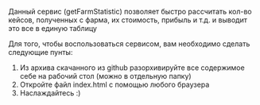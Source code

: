 Данный сервис (getFarmStatistic) позволяет быстро рассчитать кол-во кейсов, полученных с фарма, их стоимость, прибыль и т.д. и выводит это все в единую таблицу

Для того, чтобы воспользоваться сервисом, вам необходимо сделать следующие пунты:
1) Из архива скачанного из github разорхивируйте все содержимое себе на рабочий стол (можно в отдельную папку)
2) Откройте файл index.html с помощью любого браузера
3) Наслаждайтесь :)
